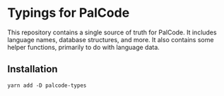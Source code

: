 # Typings for PalCode
This repository contains a single source of truth for PalCode. It includes language names, database structures, and more. It also contains some helper functions, primarily to do with language data.

## Installation
```
yarn add -D palcode-types
```
